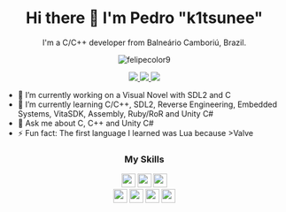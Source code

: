 <h1 align='center'> Hi there 👋 I'm Pedro "k1tsunee"</h1>
<p align='center'>
  I'm a C/C++ developer from Balneário Camboriú, Brazil.
</p>
<p align="center"><img align="center" src="https://github-readme-stats.vercel.app/api/top-langs/?username=k1tsunee&hide=javascript,html,css" alt="felipecolor9" /></p>
<p align='center'>
  <a href="https://www.linkedin.com/in/pedro-benedetti-28b624162/">
    <img src="https://img.shields.io/badge/linkedin-%230077B5.svg?&style=for-the-badge&logo=linkedin&logoColor=white" />
  </a>
  <a href="https://twitter.com/k1tsuneepp/">
    <img src="https://img.shields.io/badge/Twitter-1da1f2?style=for-the-badge&logo=twitter&logoColor=white" />
  </a>
  <a href="https://k1tsuneeplusplus.com/">
    <img src="https://img.shields.io/badge/Website-242525?style=for-the-badge&logo=wordpress&logoColor=white" />
  </a>
</p>

- 🔭 I’m currently working on a Visual Novel with SDL2 and C  
- 🌱 I’m currently learning C/C++, SDL2, Reverse Engineering, Embedded Systems, VitaSDK, Assembly, Ruby/RoR and Unity C#  
- 💬 Ask me about C, C++ and Unity C#  
- ⚡ Fun fact: The first language I learned was Lua because >Valve  

<h3 align='center'>My Skills</h3>

<p align="center">
<img src="https://img.shields.io/badge/C-555555?style=for-the-badge&logo=c&logoColor=white" height="25"/>
<img src="https://img.shields.io/badge/C++-f34b7d?style=for-the-badge&logo=cplusplus&logoColor=white" height="25"/>
<img src="https://img.shields.io/badge/Python-3572a5?style=for-the-badge&logo=python&logoColor=white" height="25"/>  
<br>
<img src="https://img.shields.io/badge/Lua-000080?style=for-the-badge&logo=lua&logoColor=white" height="25"/>
<img src="https://img.shields.io/badge/Git-F05032?style=for-the-badge&logo=git&logoColor=white" height="25"/>
<img src="https://img.shields.io/badge/Mathematics-cb0000?style=for-the-badge&logo=Apostrophe&logoColor=white" height="25"/>
<img src="https://img.shields.io/badge/C%20Sharp%20Unity-178600?style=for-the-badge&logo=unity&logoColor=white" height="25"/>
</p>

